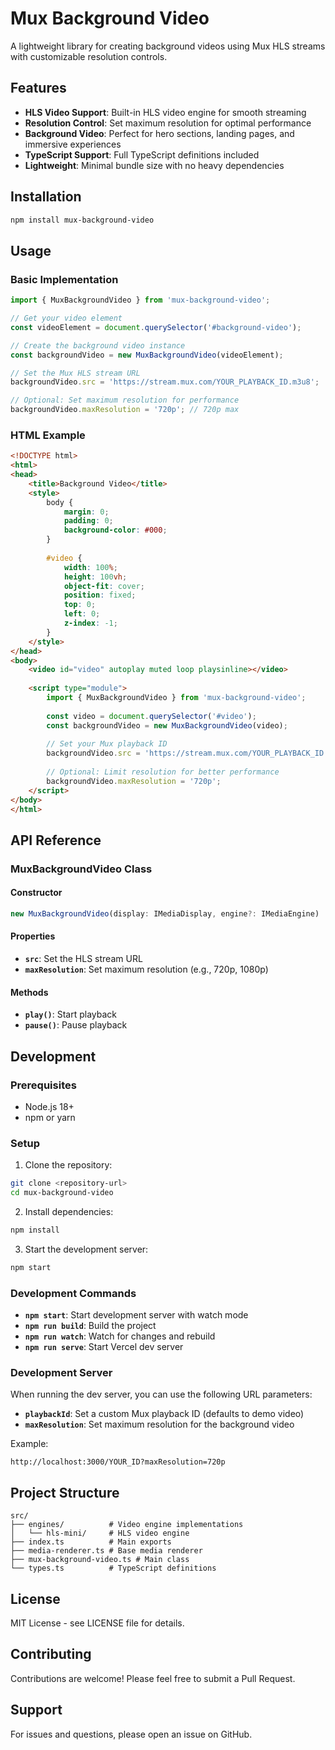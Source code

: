 # Mux Background Video

A lightweight library for creating background videos using Mux HLS streams with customizable resolution controls.

## Features

- **HLS Video Support**: Built-in HLS video engine for smooth streaming
- **Resolution Control**: Set maximum resolution for optimal performance
- **Background Video**: Perfect for hero sections, landing pages, and immersive experiences
- **TypeScript Support**: Full TypeScript definitions included
- **Lightweight**: Minimal bundle size with no heavy dependencies

## Installation

```bash
npm install mux-background-video
```

## Usage

### Basic Implementation

```typescript
import { MuxBackgroundVideo } from 'mux-background-video';

// Get your video element
const videoElement = document.querySelector('#background-video');

// Create the background video instance
const backgroundVideo = new MuxBackgroundVideo(videoElement);

// Set the Mux HLS stream URL
backgroundVideo.src = 'https://stream.mux.com/YOUR_PLAYBACK_ID.m3u8';

// Optional: Set maximum resolution for performance
backgroundVideo.maxResolution = '720p'; // 720p max
```

### HTML Example

```html
<!DOCTYPE html>
<html>
<head>
    <title>Background Video</title>
    <style>
        body {
            margin: 0;
            padding: 0;
            background-color: #000;
        }
        
        #video {
            width: 100%;
            height: 100vh;
            object-fit: cover;
            position: fixed;
            top: 0;
            left: 0;
            z-index: -1;
        }
    </style>
</head>
<body>
    <video id="video" autoplay muted loop playsinline></video>
    
    <script type="module">
        import { MuxBackgroundVideo } from 'mux-background-video';
        
        const video = document.querySelector('#video');
        const backgroundVideo = new MuxBackgroundVideo(video);
        
        // Set your Mux playback ID
        backgroundVideo.src = 'https://stream.mux.com/YOUR_PLAYBACK_ID.m3u8';
        
        // Optional: Limit resolution for better performance
        backgroundVideo.maxResolution = '720p';
    </script>
</body>
</html>
```

## API Reference

### MuxBackgroundVideo Class

#### Constructor
```typescript
new MuxBackgroundVideo(display: IMediaDisplay, engine?: IMediaEngine)
```

#### Properties

- **`src`**: Set the HLS stream URL
- **`maxResolution`**: Set maximum resolution (e.g., 720p, 1080p)

#### Methods

- **`play()`**: Start playback
- **`pause()`**: Pause playback

## Development

### Prerequisites

- Node.js 18+ 
- npm or yarn

### Setup

1. Clone the repository:
```bash
git clone <repository-url>
cd mux-background-video
```

2. Install dependencies:
```bash
npm install
```

3. Start the development server:
```bash
npm start
```

### Development Commands

- **`npm start`**: Start development server with watch mode
- **`npm run build`**: Build the project
- **`npm run watch`**: Watch for changes and rebuild
- **`npm run serve`**: Start Vercel dev server

### Development Server

When running the dev server, you can use the following URL parameters:

- **`playbackId`**: Set a custom Mux playback ID (defaults to demo video)
- **`maxResolution`**: Set maximum resolution for the background video

Example:
```
http://localhost:3000/YOUR_ID?maxResolution=720p
```

## Project Structure

```
src/
├── engines/          # Video engine implementations
│   └── hls-mini/     # HLS video engine
├── index.ts          # Main exports
├── media-renderer.ts # Base media renderer
├── mux-background-video.ts # Main class
└── types.ts          # TypeScript definitions
```

## License

MIT License - see LICENSE file for details.

## Contributing

Contributions are welcome! Please feel free to submit a Pull Request.

## Support

For issues and questions, please open an issue on GitHub.
